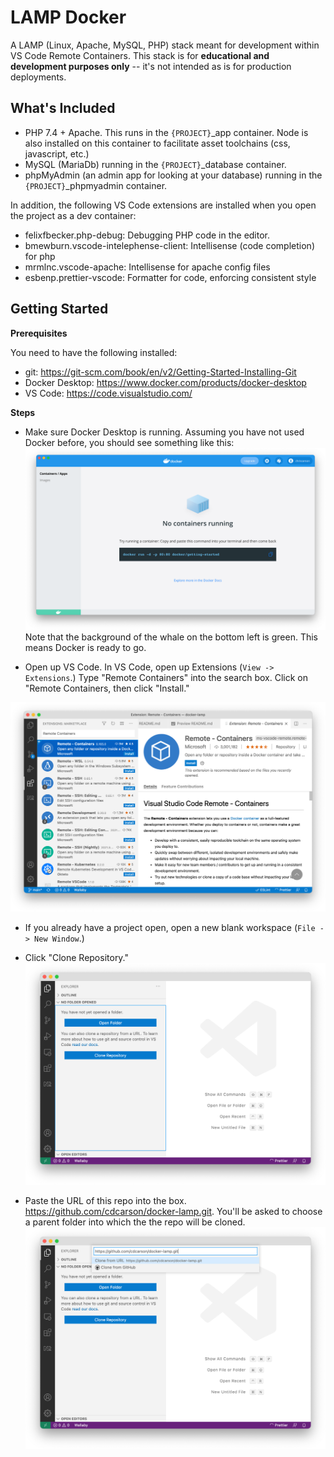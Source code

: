# LAMP Docker

A LAMP (Linux, Apache, MySQL, PHP) stack meant for development within VS Code Remote Containers. This stack is for **educational and development purposes only**  -- it's not intended as is for production deployments.

## What's Included
- PHP 7.4 + Apache. This runs in the `{PROJECT}`_app container. Node is also installed on this container to facilitate asset toolchains (css, javascript, etc.)
- MySQL (MariaDb) running in the `{PROJECT}`_database container.
- phpMyAdmin (an admin app for looking at your database) running in the `{PROJECT}`_phpmyadmin container.

In addition, the following VS Code extensions are installed when you open the project as a dev container:

- felixfbecker.php-debug: Debugging PHP code in the editor.
- bmewburn.vscode-intelephense-client: Intellisense (code completion) for php
- mrmlnc.vscode-apache: Intellisense for apache config files
- esbenp.prettier-vscode: Formatter for code, enforcing consistent style

## Getting Started
**Prerequisites**

You need to have the following installed:

- git: https://git-scm.com/book/en/v2/Getting-Started-Installing-Git 
- Docker Desktop: https://www.docker.com/products/docker-desktop 
- VS Code: https://code.visualstudio.com/ 

**Steps**

- Make sure Docker Desktop is running. Assuming you have not used Docker before, you should see something like this:
![Docker Desktop](docs/docker-desktop.png)
Note that the background of the whale on the bottom left is green. This means Docker is ready to go.

- Open up VS Code. In VS Code, open up Extensions (`View -> Extensions`.) Type "Remote Containers" into the search box. Click on "Remote Containers, then click "Install."

![Installing the Remote Containers Extension](docs/remote-containers-install.png)

- If you already have a project open, open a new blank workspace (`File -> New Window`.)

- Click "Clone Repository."
![Clone From Repo Button](docs/vs-code-clone-repo-1.png)

- Paste the URL of this repo into the box. https://github.com/cdcarson/docker-lamp.git. You'll be asked to choose a parent folder into which the the repo will be cloned.
![Paste the URL of this repo](docs/vs-code-clone-repo-2.png)

